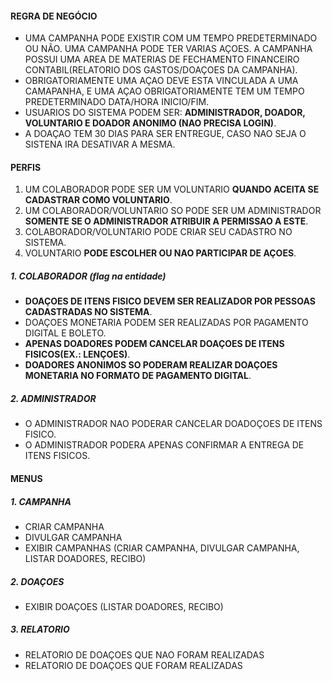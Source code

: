 #### REGRA DE NEGÓCIO
- UMA CAMPANHA PODE EXISTIR COM UM TEMPO PREDETERMINADO OU NÃO. UMA CAMPANHA PODE TER VARIAS AÇOES. A CAMPANHA POSSUI UMA AREA DE MATERIAS DE FECHAMENTO FINANCEIRO CONTABIL(RELATORIO DOS GASTOS/DOAÇOES DA CAMPANHA).
- OBRIGATORIAMENTE UMA AÇAO DEVE ESTA VINCULADA A UMA CAMAPANHA, E UMA AÇAO OBRIGATORIAMENTE TEM UM TEMPO PREDETERMINADO DATA/HORA INICIO/FIM.
- USUARIOS DO SISTEMA PODEM SER: **ADMINISTRADOR, DOADOR, VOLUNTARIO E DOADOR ANONIMO (NAO PRECISA LOGIN)**.
- A DOAÇAO TEM 30 DIAS PARA SER ENTREGUE, CASO NAO SEJA O SISTENA IRA DESATIVAR A MESMA.

#### PERFIS
1. UM COLABORADOR PODE SER UM VOLUNTARIO **QUANDO ACEITA SE CADASTRAR COMO VOLUNTARIO**.
2. UM COLABORADOR/VOLUNTARIO SO PODE SER UM ADMINISTRADOR **SOMENTE SE O ADMINISTRADOR ATRIBUIR A PERMISSAO A ESTE**.
3. COLABORADOR/VOLUNTARIO PODE CRIAR SEU CADASTRO NO SISTEMA.
4. VOLUNTARIO **PODE ESCOLHER OU NAO PARTICIPAR DE AÇOES**.
##### 1. COLABORADOR (flag na entidade)
- **DOAÇOES DE ITENS FISICO DEVEM SER REALIZADOR POR PESSOAS CADASTRADAS NO SISTEMA**. 
- DOAÇOES MONETARIA PODEM SER REALIZADAS POR PAGAMENTO DIGITAL E BOLETO.
- **APENAS DOADORES PODEM CANCELAR DOAÇOES DE ITENS FISICOS(EX.: LENÇOES)**.
- **DOADORES ANONIMOS SO PODERAM REALIZAR DOAÇOES MONETARIA NO FORMATO DE PAGAMENTO DIGITAL**.
##### 2. ADMINISTRADOR
- O ADMINISTRADOR NAO PODERAR CANCELAR DOADOÇOES DE ITENS FISICO.
- O ADMINISTRADOR PODERA APENAS CONFIRMAR A ENTREGA DE ITENS FISICOS.

#### MENUS
##### 1. CAMPANHA
- CRIAR CAMPANHA
- DIVULGAR CAMPANHA
- EXIBIR CAMPANHAS (CRIAR CAMPANHA, DIVULGAR CAMPANHA, LISTAR DOADORES, RECIBO)
##### 2. DOAÇOES
- EXIBIR DOAÇOES (LISTAR DOADORES, RECIBO)
##### 3. RELATORIO 
- RELATORIO DE DOAÇOES QUE NAO FORAM REALIZADAS
- RELATORIO DE DOAÇOES QUE FORAM REALIZADAS

